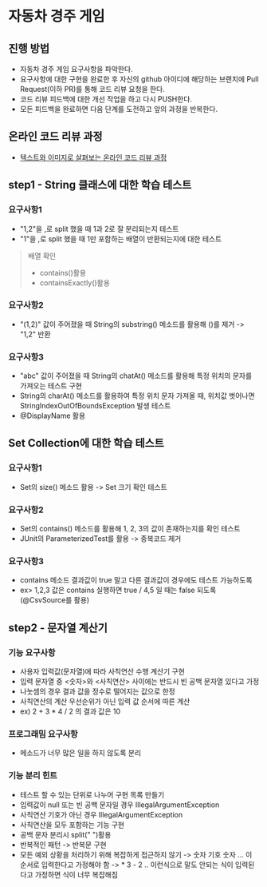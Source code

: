 # 자동차 경주 게임
## 진행 방법
* 자동차 경주 게임 요구사항을 파악한다.
* 요구사항에 대한 구현을 완료한 후 자신의 github 아이디에 해당하는 브랜치에 Pull Request(이하 PR)를 통해 코드 리뷰 요청을 한다.
* 코드 리뷰 피드백에 대한 개선 작업을 하고 다시 PUSH한다.
* 모든 피드백을 완료하면 다음 단계를 도전하고 앞의 과정을 반복한다.

## 온라인 코드 리뷰 과정
* [텍스트와 이미지로 살펴보는 온라인 코드 리뷰 과정](https://github.com/next-step/nextstep-docs/tree/master/codereview)

## step1 - String 클래스에 대한 학습 테스트
### 요구사항1
* "1,2"을 ,로 split 했을 때 1과 2로 잘 분리되는지 테스트
* "1"을 ,로 split 했을 때 1만 포함하는 배열이 반환되는지에 대한 테스트
> 배열 확인 
>* contains()활용
>* containsExactly()활용

### 요구사항2
* "(1,2)" 값이 주어졌을 때 String의 substring() 메소드를 활용해 ()를 제거 -> "1,2" 반환

### 요구사항3
* "abc" 값이 주어졌을 때 String의 chatAt() 메소드를 활용해 특정 위치의 문자를 가져오는 테스트 구현
* String의 charAt() 메소드를 활용하여 특정 위치 문자 가져올 때, 위치값 벗어나면 StringIndexOutOfBoundsException 발생 테스트
* @DisplayName 활용

## Set Collection에 대한 학습 테스트
### 요구사항1
* Set의 size() 메소드 활용 -> Set 크기 확인 테스트

### 요구사항2
* Set의 contains() 메소드를 활용해 1, 2, 3의 값이 존재하는지를 확인 테스트
* JUnit의 ParameterizedTest를 활용 -> 중복코드 제거

### 요구사항3
* contains 메소드 결과값이 true 말고 다른 결과값이 경우에도 테스트 가능하도록
* ex> 1,2,3 값은 contains 실행하면 true / 4,5 일 때는 false 되도록 (@CsvSource를 활용)

## step2 - 문자열 계산기
### 기능 요구사항
* 사용자 입력값(문자열)에 따라 사칙연산 수행 계산기 구현
* 입력 문자열 중 <숫자>와 <사칙연산> 사이에는 반드시 빈 공백 문자열 있다고 가정
* 나눗셈의 경우 결과 값을 정수로 떨어지는 값으로 한정
* 사칙연산의 계산 우선순위가 아닌 입력 값 순서에 따른 계산
* ex) 2 + 3 * 4 / 2 의 결과 값은 10

### 프로그래밈 요구사항
* 메소드가 너무 많은 일을 하지 않도록 분리

### 기능 분리 힌트
* 테스트 할 수 있는 단위로 나누어 구현 목록 만들기
* 입력값이 null 또는 빈 공백 문자일 경우 IllegalArgumentException
* 사칙연산 기호가 아닌 경우 IllegalArgumentException 
* 사칙연산을 모두 포함하는 기능 구현
* 공백 문자 분리시 split(" ")활용
* 반복적인 패턴 -> 반복문 구현
* 모든 예외 상황을 처리하기 위해 복잡하게 접근하지 않기
-> 숫자 기호 숫자 ... 이 순서로 입력한다고 가정해야 함
-> * 3 - 2 .. 이런식으로 말도 안되는 식이 입력된다고 가정하면 식이 너무 복잡해짐
